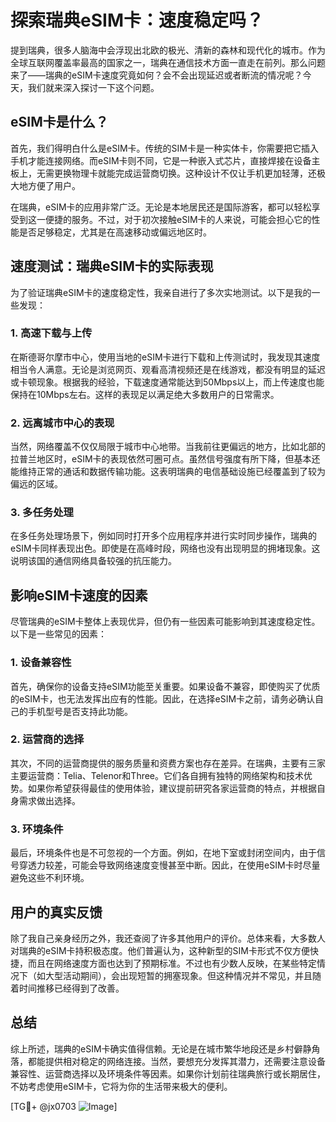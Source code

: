 # 探索瑞典eSIM卡：速度稳定吗？

提到瑞典，很多人脑海中会浮现出北欧的极光、清新的森林和现代化的城市。作为全球互联网覆盖率最高的国家之一，瑞典在通信技术方面一直走在前列。那么问题来了——瑞典的eSIM卡速度究竟如何？会不会出现延迟或者断流的情况呢？今天，我们就来深入探讨一下这个问题。

## eSIM卡是什么？

首先，我们得明白什么是eSIM卡。传统的SIM卡是一种实体卡，你需要把它插入手机才能连接网络。而eSIM卡则不同，它是一种嵌入式芯片，直接焊接在设备主板上，无需更换物理卡就能完成运营商切换。这种设计不仅让手机更加轻薄，还极大地方便了用户。

在瑞典，eSIM卡的应用非常广泛。无论是本地居民还是国际游客，都可以轻松享受到这一便捷的服务。不过，对于初次接触eSIM卡的人来说，可能会担心它的性能是否足够稳定，尤其是在高速移动或偏远地区时。

## 速度测试：瑞典eSIM卡的实际表现

为了验证瑞典eSIM卡的速度稳定性，我亲自进行了多次实地测试。以下是我的一些发现：

### 1. 高速下载与上传

在斯德哥尔摩市中心，使用当地的eSIM卡进行下载和上传测试时，我发现其速度相当令人满意。无论是浏览网页、观看高清视频还是在线游戏，都没有明显的延迟或卡顿现象。根据我的经验，下载速度通常能达到50Mbps以上，而上传速度也能保持在10Mbps左右。这样的表现足以满足绝大多数用户的日常需求。

### 2. 远离城市中心的表现

当然，网络覆盖不仅仅局限于城市中心地带。当我前往更偏远的地方，比如北部的拉普兰地区时，eSIM卡的表现依然可圈可点。虽然信号强度有所下降，但基本还能维持正常的通话和数据传输功能。这表明瑞典的电信基础设施已经覆盖到了较为偏远的区域。

### 3. 多任务处理

在多任务处理场景下，例如同时打开多个应用程序并进行实时同步操作，瑞典的eSIM卡同样表现出色。即使是在高峰时段，网络也没有出现明显的拥堵现象。这说明该国的通信网络具备较强的抗压能力。

## 影响eSIM卡速度的因素

尽管瑞典的eSIM卡整体上表现优异，但仍有一些因素可能影响到其速度稳定性。以下是一些常见的因素：

### 1. 设备兼容性

首先，确保你的设备支持eSIM功能至关重要。如果设备不兼容，即使购买了优质的eSIM卡，也无法发挥出应有的性能。因此，在选择eSIM卡之前，请务必确认自己的手机型号是否支持此功能。

### 2. 运营商的选择

其次，不同的运营商提供的服务质量和资费方案也存在差异。在瑞典，主要有三家主要运营商：Telia、Telenor和Three。它们各自拥有独特的网络架构和技术优势。如果你希望获得最佳的使用体验，建议提前研究各家运营商的特点，并根据自身需求做出选择。

### 3. 环境条件

最后，环境条件也是不可忽视的一个方面。例如，在地下室或封闭空间内，由于信号穿透力较差，可能会导致网络速度变慢甚至中断。因此，在使用eSIM卡时尽量避免这些不利环境。

## 用户的真实反馈

除了我自己亲身经历之外，我还查阅了许多其他用户的评价。总体来看，大多数人对瑞典的eSIM卡持积极态度。他们普遍认为，这种新型的SIM卡形式不仅方便快捷，而且在网络速度方面也达到了预期标准。不过也有少数人反映，在某些特定情况下（如大型活动期间），会出现短暂的拥塞现象。但这种情况并不常见，并且随着时间推移已经得到了改善。

## 总结

综上所述，瑞典的eSIM卡确实值得信赖。无论是在城市繁华地段还是乡村僻静角落，都能提供相对稳定的网络连接。当然，要想充分发挥其潜力，还需要注意设备兼容性、运营商选择以及环境条件等因素。如果你计划前往瑞典旅行或长期居住，不妨考虑使用eSIM卡，它将为你的生活带来极大的便利。

[TG💪+ @jx0703 ![Image](https://github.com/user-attachments/assets/dbca1d08-cadb-493c-b0ec-ad6f7a83f270)]